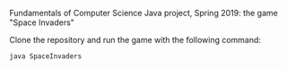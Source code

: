Fundamentals of Computer Science Java project, Spring 2019: the game "Space Invaders" 

Clone the repository and run the game with the following command: 
```
java SpaceInvaders
```

